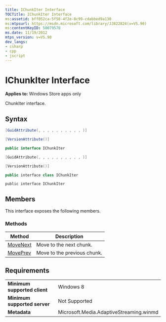 ```yaml
---
title: IChunkIter Interface
TOCTitle: IChunkIter Interface
ms:assetid: bff052ca-5f58-4f2e-8c99-cdabbed9a130
ms:mtpsurl: https://msdn.microsoft.com/library/JJ822824(v=VS.90)
ms:contentKeyID: 50079578
ms.date: 11/19/2012
mtps_version: v=VS.90
dev_langs:
- csharp
- cpp
- jscript
---
```


# IChunkIter Interface

**Applies to:** Windows Store apps only

ChunkIter interface.

## Syntax

```csharp
[GuidAttribute(, , , , , , , , , , )] 

[VersionAttribute()]

public interface IChunkIter
```

```cpp
[GuidAttribute(, , , , , , , , , , )] 

[VersionAttribute()]

public interface class IChunkIter
```

```jscript
public interface IChunkIter
```

## Members

This interface exposes the following members.

### Methods

|Method|Description|
|--- |--- |
|[MoveNext](ichunkiter-movenext-method.md)|Move to the next chunk.|
|[MovePrev](ichunkiter-moveprev-method.md)|Move to the previous chunk.|


## Requirements

|||
|--- |--- |
|**Minimum supported client**|Windows 8|
|**Minimum supported server**|Not Supported|
|**Metadata**|Microsoft.Media.AdaptiveStreaming.winmd|

